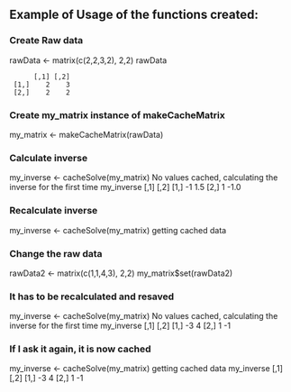 ## Example of Usage of the functions created:

### Create Raw data
rawData <- matrix(c(2,2,3,2), 2,2)
rawData

          [,1] [,2]
     [1,]    2    3
     [2,]    2    2

### Create my_matrix instance of makeCacheMatrix
my_matrix <- makeCacheMatrix(rawData)

### Calculate inverse
my_inverse <- cacheSolve(my_matrix)
     No values cached, calculating the inverse for the first time
my_inverse
          [,1] [,2]
     [1,]   -1  1.5
     [2,]    1 -1.0

### Recalculate inverse
my_inverse <- cacheSolve(my_matrix)
     getting cached data

### Change the raw data
rawData2 <- matrix(c(1,1,4,3), 2,2)
my_matrix$set(rawData2)

### It has to be recalculated and resaved
my_inverse <- cacheSolve(my_matrix)
     No values cached, calculating the inverse for the first time
my_inverse
          [,1] [,2]
     [1,]   -3    4
     [2,]    1   -1

### If I ask it again, it is now cached
my_inverse <- cacheSolve(my_matrix)
     getting cached data
my_inverse
          [,1] [,2]
     [1,]   -3    4
     [2,]    1   -1
